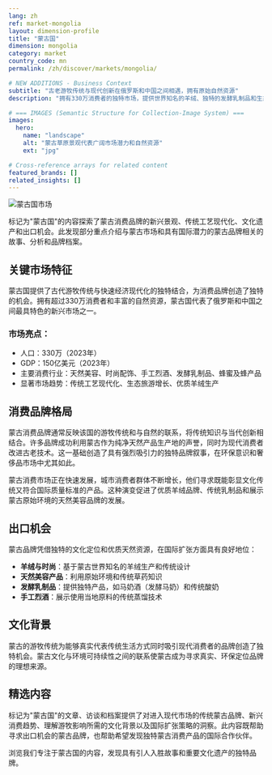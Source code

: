 ```yaml
---
lang: zh
ref: market-mongolia
layout: dimension-profile
title: "蒙古国"
dimension: mongolia
category: market
country_code: mn
permalink: /zh/discover/markets/mongolia/

# NEW ADDITIONS - Business Context
subtitle: "古老游牧传统与现代创新在俄罗斯和中国之间相遇，拥有原始自然资源"
description: "拥有330万消费者的独特市场，提供世界知名的羊绒、独特的发酵乳制品和生态意识定位。"

# === IMAGES (Semantic Structure for Collection-Image System) ===
images:
  hero:
    name: "landscape"
    alt: "蒙古草原景观代表广阔市场潜力和自然资源"
    ext: "jpg"

# Cross-reference arrays for related content
featured_brands: []
related_insights: []
---
```


![蒙古国市场](/assets/images/dimensions/markets/mongolia.jpg)

标记为"蒙古国"的内容探索了蒙古消费品牌的新兴景观、传统工艺现代化、文化遗产和出口机会。此发现部分重点介绍与蒙古市场和具有国际潜力的蒙古品牌相关的故事、分析和品牌档案。

## 关键市场特征

蒙古国提供了古代游牧传统与快速经济现代化的独特结合，为消费品牌创造了独特的机会。拥有超过330万消费者和丰富的自然资源，蒙古国代表了俄罗斯和中国之间最具特色的新兴市场之一。

### 市场亮点：
- 人口：330万（2023年）
- GDP：150亿美元（2023年）
- 主要消费行业：天然美容、时尚配饰、手工烈酒、发酵乳制品、蜂蜜及蜂产品
- 显著市场趋势：传统工艺现代化、生态旅游增长、优质羊绒生产

## 消费品牌格局

蒙古消费品牌通常反映该国的游牧传统和与自然的联系，将传统知识与当代创新相结合。许多品牌成功利用蒙古作为纯净天然产品生产地的声誉，同时为现代消费者改进古老技术。这一基础创造了具有强烈吸引力的独特品牌叙事，在环保意识和奢侈品市场中尤其如此。

蒙古消费市场正在快速发展，城市消费者群体不断增长，他们寻求既能彰显文化传统又符合国际质量标准的产品。这种演变促进了优质羊绒品牌、传统乳制品和展示蒙古原始环境的天然美容品牌的发展。

## 出口机会

蒙古品牌凭借独特的文化定位和优质天然资源，在国际扩张方面具有良好地位：

- **羊绒与时尚**：基于蒙古世界知名的羊绒生产和传统设计
- **天然美容产品**：利用原始环境和传统草药知识
- **发酵乳制品**：提供独特产品，如马奶酒（发酵马奶）和传统酸奶
- **手工烈酒**：展示使用当地原料的传统蒸馏技术

## 文化背景

蒙古的游牧传统为能够真实代表传统生活方式同时吸引现代消费者的品牌创造了独特机会。蒙古文化与环境可持续性之间的联系使蒙古成为寻求真实、环保定位品牌的理想来源。

## 精选内容

标记为"蒙古国"的文章、访谈和档案提供了对进入现代市场的传统蒙古品牌、新兴消费趋势、理解游牧影响所需的文化背景以及国际扩张策略的洞察。此内容既帮助寻求出口机会的蒙古品牌，也帮助希望发现独特蒙古消费产品的国际合作伙伴。

浏览我们专注于蒙古国的内容，发现具有引人入胜故事和重要文化遗产的独特品牌。
